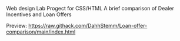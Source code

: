 Web design Lab Progect for CSS/HTML
A brief comparison of Dealer Incentives and Loan Offers


Preview: https://raw.githack.com/DahhStemm/Loan-offer-comparison/main/index.html
